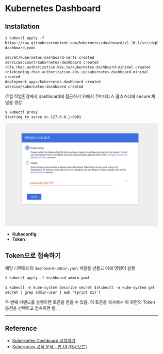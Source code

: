 # Kubernetes Dashboard

## Installation
```
$ kubectl apply -f https://raw.githubusercontent.com/kubernetes/dashboard/v1.10.1/src/deploy/recommended/kubernetes-dashboard.yaml

secret/kubernetes-dashboard-certs created
serviceaccount/kubernetes-dashboard created
role.rbac.authorization.k8s.io/kubernetes-dashboard-minimal created
rolebinding.rbac.authorization.k8s.io/kubernetes-dashboard-minimal created
deployment.apps/kubernetes-dashboard created
service/kubernetes-dashboard created
```

로컬 작업환경에서 dashboard에 접근하기 위해서 쿠버네티스 클러스터에 secure 채널을 생성

```
$ kubectl proxy
Starting to serve on 127.0.0.1:8001
```

![dashboard initial](./dashboard-initial.png)

* **Kubeconfig** :
* **Token** : 

## Token으로 접속하기
해당 디렉토리의 `dashboard-admin.yaml` 파일을 만들고 아래 명령어 실행

```
$ kubectl apply -f dashboard-admin.yaml

$ kubectl -n kube-system describe secret $(kubectl -n kube-system get secret | grep admin-user | awk '{print $1}')
```

두 번째 커맨드를 실행하면 토큰을 얻을 수 있음. 이 토큰을 복사해서 위 화면의 Token 옵션을 선택하고 접속하면 됨.

***
## Reference
* [Kubernetes Dashboard 설치하기](https://medium.com/@essem_dev/kubernetes-dashboard-%EC%84%A4%EC%B9%98%ED%95%98%EA%B8%B0-c236c4c9f0c6)
* [Kubernetes 공식 문서 - 웹 UI (대시보드)](https://kubernetes.io/ko/docs/tasks/access-application-cluster/web-ui-dashboard/)
